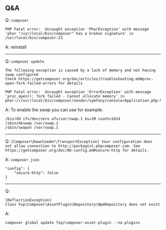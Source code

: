 ## Q&A

Q: `composer`

```
PHP Fatal error:  Uncaught exception 'PharException' with message 'phar "/usr/local/bin/composer" has a broken signature' in /usr/local/bin/composer:23
```

A: reinstall

---

Q: `composer update`

```
The following exception is caused by a lack of memory and not having swap configured
Check https://getcomposer.org/doc/articles/troubleshooting.md#proc-open-fork-failed-errors for details

PHP Fatal error:  Uncaught exception 'ErrorException' with message 'proc_open(): fork failed - Cannot allocate memory' in phar:///usr/local/bin/composer/vendor/symfony/console/Application.php:950
```

A: To enable the swap you can use for example:

```
/bin/dd if=/dev/zero of=/var/swap.1 bs=1M count=1024
/sbin/mkswap /var/swap.1
/sbin/swapon /var/swap.1
```

---

Q: `[Composer\Downloader\TransportException] Your configuration does not allow connection to http://packagist.phpcomposer.com. See https://getcomposer.org/doc/06-config.md#secure-http for details.`

A: `composer.json`

```
"config": {
    "secure-http": false
}
```

---

Q:

```
[ReflectionException]
Class Fxp\Composer\AssetPlugin\Repository\NpmRepository does not exist
```

A:

```
composer global update fxp/composer-asset-plugin --no-plugins
```

